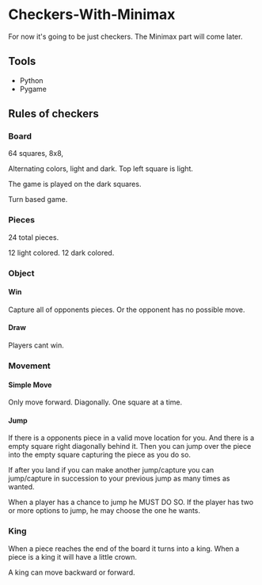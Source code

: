 # Checkers-With-Minimax

For now it's going to be just checkers.
The Minimax part will come later.

## Tools

- Python
- Pygame

## Rules of checkers

### Board

64 squares,
8x8,

Alternating colors, light and dark.
Top left square is light.

The game is played on the dark squares.

Turn based game.

### Pieces

24 total pieces.

12 light colored.
12 dark colored.

### Object

#### Win

Capture all of opponents pieces.
Or the opponent has no possible move.

#### Draw

Players cant win.

### Movement

#### Simple Move

Only move forward.
Diagonally.
One square at a time.

#### Jump

If there is a opponents piece in a valid move location for you.
And there is a empty square right diagonally behind it.
Then you can jump over the piece into the empty square capturing the piece as you do so.

If after you land if you can make another jump/capture you can jump/capture in succession to your previous jump
as many times as wanted.

When a player has a chance to jump he MUST DO SO.
If the player has two or more options to jump, he may choose the one he wants.

### King

When a piece reaches the end of the board it turns into a king.
When a piece is a king it will have a little crown.

A king can move backward or forward.
